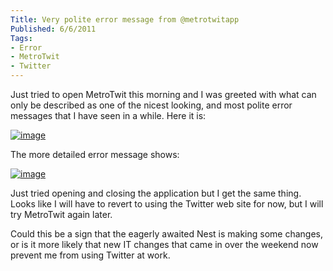 ```yaml
---
Title: Very polite error message from @metrotwitapp
Published: 6/6/2011
Tags:
- Error
- MetroTwit
- Twitter
---
```


Just tried to open MetroTwit this morning and I was greeted with what can only be described as one of the nicest looking, and most polite error messages that I have seen in a while. Here it is:

[![image](http://www.gep13.co.uk/blog/wp-content/uploads/2011/06/image_thumb.png)](http://www.gep13.co.uk/blog/wp-content/uploads/2011/06/image.png)

The more detailed error message shows:

[![image](http://www.gep13.co.uk/blog/wp-content/uploads/2011/06/image_thumb1.png)](http://www.gep13.co.uk/blog/wp-content/uploads/2011/06/image1.png)

Just tried opening and closing the application but I get the same thing. Looks like I will have to revert to using the Twitter web site for now, but I will try MetroTwit again later.

Could this be a sign that the eagerly awaited Nest is making some changes, or is it more likely that new IT changes that came in over the weekend now prevent me from using Twitter at work.
